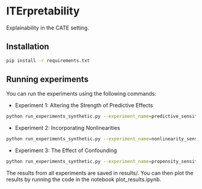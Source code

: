 # ITErpretability
Explainability in the CATE setting.


## Installation

```bash
pip install -r requirements.txt
```

## Running experiments 

You can run the experiments using the following commands: 

- Experiment 1: Altering the Strength of Predictive Effects

```bash
python run_experiments_synthetic.py --experiment_name=predictive_sensitivity
```

- Experiment 2: Incorporating Nonlinearities

```bash
python run_experiments_synthetic.py --experiment_name=nonlinearity_sensitivity
```

- Experiment 3: The Effect of Confounding

```bash
python run_experiments_synthetic.py --experiment_name=propensity_sensitivity
```

The results from all experiments are saved in results/. You can then plot the results by running the code in the notebook plot_results.ipynb. 

